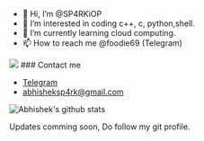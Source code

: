 - 👋 Hi, I’m @SP4RKiOP
- 👀 I’m interested in coding c++, c, python,shell.
- 🌱 I’m currently learning cloud computing.
- 📫 How to reach me @foodie69 (Telegram)
<img src="https://visitor-badge.laobi.icu/badge?page_id=SP4RKiOP" />
### Contact me

- [Telegram](https://t.me/foodie69)
- <abhisheksp4rk@gmail.com>

![Abhishek's github stats](https://github-readme-stats-xi-nine.vercel.app/api?username=SP4RKiOP&show_icons=true&theme=github_dark&count_private=true)


Updates comming soon, Do follow my git profile.
